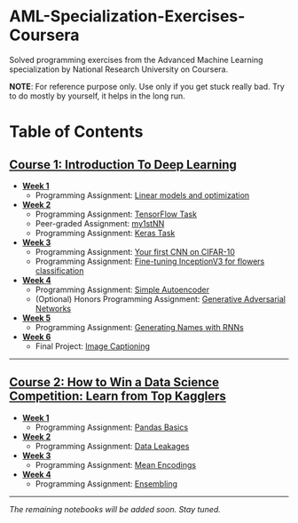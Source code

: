 # AML-Specialization-Exercises-Coursera
Solved programming exercises from the Advanced Machine Learning specialization by National Research University on Coursera.

**NOTE**: For reference purpose only. Use only if you get stuck really bad. Try to do mostly by yourself, it helps in the long run.

# Table of Contents

## [Course 1: Introduction To Deep Learning](https://github.com/IAmSuyogJadhav/AML-Specialization-Exercises-Coursera/tree/master/Intro%20to%20Deep%20Learning)
  - **[Week 1](https://github.com/IAmSuyogJadhav/AML-Specialization-Exercises-Coursera/tree/master/Intro%20to%20Deep%20Learning/Week%201)**
    * Programming Assignment: [Linear models and optimization](https://github.com/IAmSuyogJadhav/AML-Specialization-Exercises-Coursera/tree/master/Intro%20to%20Deep%20Learning/Week%201/week01_pa.ipynb)
  - **[Week 2](https://github.com/IAmSuyogJadhav/AML-Specialization-Exercises-Coursera/tree/master/Intro%20to%20Deep%20Learning/Week%202)**
    * Programming Assignment: [TensorFlow Task](https://github.com/IAmSuyogJadhav/AML-Specialization-Exercises-Coursera/tree/master/Intro%20to%20Deep%20Learning/Week%202/Tensorflow-task.ipynb)
    * Peer-graded Assignment: [my1stNN](https://github.com/IAmSuyogJadhav/AML-Specialization-Exercises-Coursera/tree/master/Intro%20to%20Deep%20Learning/Week%202/my1stNN.ipynb)
    * Programming Assignment: [Keras Task](https://github.com/IAmSuyogJadhav/AML-Specialization-Exercises-Coursera/tree/master/Intro%20to%20Deep%20Learning/Week%202/Keras-task.ipynb)
  - **[Week 3](https://github.com/IAmSuyogJadhav/AML-Specialization-Exercises-Coursera/tree/master/Intro%20to%20Deep%20Learning/Week%203)**
    * Programming Assignment: [Your first CNN on CIFAR-10](https://github.com/IAmSuyogJadhav/AML-Specialization-Exercises-Coursera/tree/master/Intro%20to%20Deep%20Learning/Week%203/week3_task1_first_cnn_cifar10_clean.ipynb)
    * Programming Assignment: [Fine-tuning InceptionV3 for flowers classification](https://github.com/IAmSuyogJadhav/AML-Specialization-Exercises-Coursera/tree/master/Intro%20to%20Deep%20Learning/Week%203/week3_task2_fine_tuning_clean.ipynb)
  - **[Week 4](https://github.com/IAmSuyogJadhav/AML-Specialization-Exercises-Coursera/tree/master/Intro%20to%20Deep%20Learning/Week%204)**
    * Programming Assignment: [Simple Autoencoder](https://github.com/IAmSuyogJadhav/AML-Specialization-Exercises-Coursera/tree/master/Intro%20to%20Deep%20Learning/Week%204/Autoencoders-task.ipynb)
    * (Optional) Honors Programming Assignment: [Generative Adversarial Networks](https://github.com/IAmSuyogJadhav/AML-Specialization-Exercises-Coursera/tree/master/Intro%20to%20Deep%20Learning/Week%204/Adversarial-task.ipynb)
  - **[Week 5](https://github.com/IAmSuyogJadhav/AML-Specialization-Exercises-Coursera/tree/master/Intro%20to%20Deep%20Learning/Week%205)**
    * Programming Assignment: [Generating Names with RNNs](https://github.com/IAmSuyogJadhav/AML-Specialization-Exercises-Coursera/tree/master/Intro%20to%20Deep%20Learning/Week%205/RNN-task.ipynb)
  - **[Week 6](https://github.com/IAmSuyogJadhav/AML-Specialization-Exercises-Coursera/tree/master/Intro%20to%20Deep%20Learning/Week%206)**
    * Final Project: [Image Captioning](https://github.com/IAmSuyogJadhav/AML-Specialization-Exercises-Coursera/tree/master/Intro%20to%20Deep%20Learning/Week%206/week6_final_project_image_captioning_clean.ipynb)

------

## [Course 2: How to Win a Data Science Competition: Learn from Top Kagglers](https://github.com/IAmSuyogJadhav/AML-Specialization-Exercises-Coursera/tree/master/Competitive%20Data%20Science)
  - **[Week 1](https://github.com/IAmSuyogJadhav/AML-Specialization-Exercises-Coursera/tree/master/Competitive%20Data%20Science/Week%201)**
    * Programming Assignment: [Pandas Basics](https://github.com/IAmSuyogJadhav/AML-Specialization-Exercises-Coursera/tree/master/Competitive%20Data%20Science/Week%201/PandasBasics.ipynb)
  - **[Week 2](https://github.com/IAmSuyogJadhav/AML-Specialization-Exercises-Coursera/tree/master/Competitive%20Data%20Science/Week%202)**
    * Programming Assignment: [Data Leakages](https://github.com/IAmSuyogJadhav/AML-Specialization-Exercises-Coursera/tree/master/Competitive%20Data%20Science/Week%202/Data_leakages.ipynb)
  - **[Week 3](https://github.com/IAmSuyogJadhav/AML-Specialization-Exercises-Coursera/tree/master/Competitive%20Data%20Science/Week%203)**
    * Programming Assignment: [Mean Encodings](https://github.com/IAmSuyogJadhav/AML-Specialization-Exercises-Coursera/tree/master/Competitive%20Data%20Science/Week%203/mean_encodings.ipynb)
  - **[Week 4](https://github.com/IAmSuyogJadhav/AML-Specialization-Exercises-Coursera/tree/master/Competitive%20Data%20Science/Week%204)**
    * Programming Assignment: [Ensembling](https://github.com/IAmSuyogJadhav/AML-Specialization-Exercises-Coursera/tree/master/Competitive%20Data%20Science/Week%204/ensembles.ipynb)

------

_The remaining notebooks will be added soon. Stay tuned._
